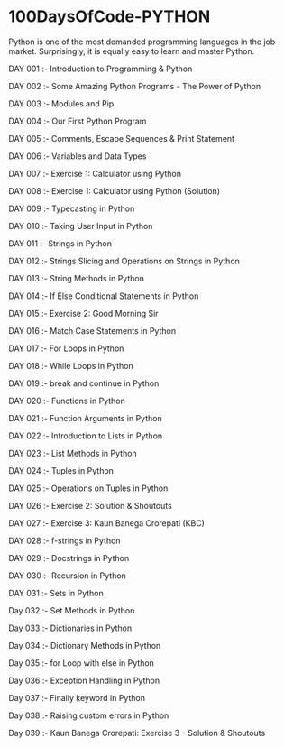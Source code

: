 # 100DaysOfCode-PYTHON
Python is one of the most demanded programming languages in the job market. Surprisingly, it is equally easy to learn and master  Python.

DAY 001 :- Introduction to Programming & Python

DAY 002 :- Some Amazing Python Programs - The Power of Python

DAY 003 :- Modules and Pip

DAY 004 :- Our First Python Program

DAY 005 :- Comments, Escape Sequences & Print Statement

DAY 006 :- Variables and Data Types

DAY 007 :- Exercise 1: Calculator using Python

DAY 008 :- Exercise 1: Calculator using Python (Solution)

DAY 009 :- Typecasting in Python

DAY 010 :- Taking User Input in Python

DAY 011 :- Strings in Python

DAY 012 :- Strings Slicing and Operations on Strings in Python

DAY 013 :- String Methods in Python

DAY 014 :- If Else Conditional Statements in Python 

DAY 015 :- Exercise 2: Good Morning Sir

DAY 016 :- Match Case Statements in Python

DAY 017 :- For Loops in Python

DAY 018 :- While Loops in Python

DAY 019 :- break and continue in Python

DAY 020 :- Functions in Python

DAY 021 :- Function Arguments in Python

DAY 022 :- Introduction to Lists in Python

DAY 023 :- List Methods in Python

DAY 024 :- Tuples in Python

DAY 025 :- Operations on Tuples in Python

DAY 026 :- Exercise 2: Solution & Shoutouts

DAY 027 :- Exercise 3: Kaun Banega Crorepati (KBC)

DAY 028 :- f-strings in Python

DAY 029 :- Docstrings in Python

DAY 030 :- Recursion in Python

DAY 031 :- Sets in Python

Day 032 :- Set Methods in Python

Day 033 :- Dictionaries in Python

Day 034 :- Dictionary Methods in Python

Day 035 :- for Loop with else in Python

Day 036 :- Exception Handling in Python

Day 037 :- Finally keyword in Python

Day 038 :- Raising custom errors in Python

Day 039 :- Kaun Banega Crorepati: Exercise 3 - Solution & Shoutouts